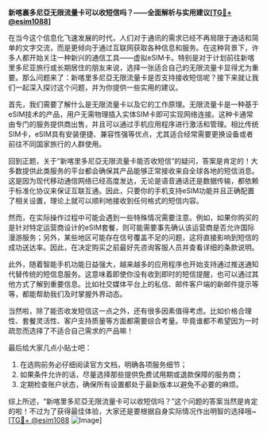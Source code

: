 **新喀裏多尼亞无限流量卡可以收短信吗？——全面解析与实用建议[[TG💪+ @esim1088](https://t.me/s/esim1088)]**

在当今这个信息化飞速发展的时代，人们对于通讯的需求已经不再局限于通话和简单的文字交流，而是更倾向于通过互联网获取各种信息和服务。在这种背景下，许多人都开始关注一种新兴的通信工具——虚拟eSIM卡。特别是对于计划前往新喀里多尼亚旅行或长期居住的朋友来说，选择一张适合自己的无限流量卡显得尤为重要。那么问题来了：新喀里多尼亞无限流量卡是否支持接收短信呢？接下来就让我们一起深入探讨这个问题，并为你提供一些实用的建议。

首先，我们需要了解什么是无限流量卡以及它的工作原理。无限流量卡是一种基于eSIM技术的产品，用户无需物理插入实体SIM卡即可实现网络连接。这种卡通常由专门的服务提供商出售，并且可以通过手机应用程序进行激活和管理。相比传统SIM卡，eSIM具有安装便捷、兼容性强等优点，尤其适合经常需要更换设备或者前往不同国家旅行的人群使用。

回到正题，关于“新喀里多尼亞无限流量卡能否收短信”的疑问，答案是肯定的！大多数提供此类服务的平台都会确保其产品能够正常接收来自全球各地的短信消息。这是因为现代移动通信网络已经高度发达，无论是语音通话还是数据传输，都依赖于标准化协议来保证互联互通。因此，只要你的手机支持eSIM功能并且正确配置了相关设置，理论上就可以顺利地接收到任何格式的短信内容。

然而，在实际操作过程中可能会遇到一些特殊情况需要注意。例如，如果你购买的是针对特定运营商设计的eSIM套餐，则可能需要事先确认该运营商是否允许国际漫游服务；另外，某些地区可能存在信号覆盖不足的问题，这将直接影响到短信的成功送达率。因此，在决定购买之前最好先咨询客服人员并查看详细的条款说明。

此外，随着智能手机功能日益强大，越来越多的应用程序也开始支持通过推送通知代替传统的短信息服务。这意味着即使你没有收到即时的短信提醒，也可以通过其他方式了解到重要信息。比如社交媒体平台上的私信、邮件客户端的新邮件提示等等，都能帮助我们及时掌握外界动态。

当然啦，除了能否收发短信这一点之外，还有很多因素值得考虑。比如价格合理性、套餐灵活性、客户支持质量等方面都需要综合考量。毕竟谁都不希望因为一时疏忽而选择了不适合自己需求的产品嘛！

最后给大家几点小贴士吧：
1. 在选购前务必仔细阅读官方文档，明确各项服务细节；
2. 如果条件允许的话，尽量选择那些提供免费试用期或退款保障的服务商；
3. 定期检查账户状态，确保所有设置都处于最新版本以避免不必要的麻烦。

综上所述，“新喀里多尼亞无限流量卡可以收短信吗？”这个问题的答案当然是肯定的啦！不过为了获得最佳体验，大家还是要根据自身实际情况作出明智的选择哦~ [[TG💪+ @esim1088](https://t.me/s/esim1088) ![Image](https://i.postimg.cc/4NQfJmqS/Snipaste-2025-05-13-00-14-12.png)]